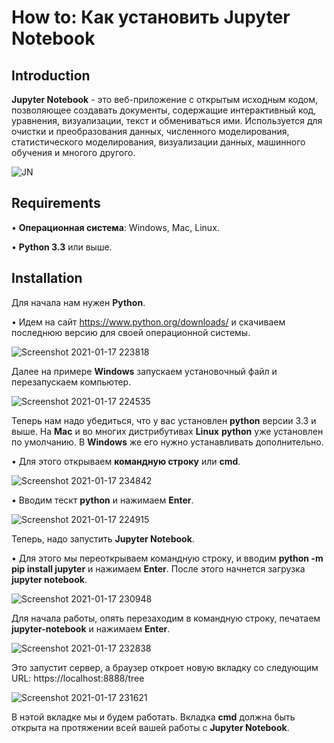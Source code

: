 # How to: Как установить Jupyter Notebook

## Introduction

**Jupyter Notebook** - это веб-приложение с открытым исходным кодом, позволяющее создавать документы, содержащие интерактивный код, уравнения, визуализации,  текст и обмениваться ими. Используется для очистки и преобразования данных, численного моделирования, статистического моделирования, визуализации данных, машинного обучения и многого другого.

![JN](https://user-images.githubusercontent.com/55031920/104858704-6f3d1900-5921-11eb-878b-5b98f847ae03.png)

## Requirements

•	**Операционная система**: Windows, Mac, Linux.

•	**Python 3.3** или выше.

## Installation

Для начала нам нужен **Python**.

•	Идем на сайт https://www.python.org/downloads/ и скачиваем последнюю версию для своей операционной системы. 

![Screenshot 2021-01-17 223818](https://user-images.githubusercontent.com/55031920/104858722-97c51300-5921-11eb-9797-ce8267c42755.png)

Далее на примере **Windows** запускаем установочный файл и перезапускаем компьютер.

![Screenshot 2021-01-17 224535](https://user-images.githubusercontent.com/55031920/104858729-aa3f4c80-5921-11eb-9f4c-64e3c96965f0.png)

Теперь нам надо убедиться, что у вас установлен **python** версии 3.3 и выше. На **Mac** и во многих дистрибутивах **Linux** **python** уже установлен по умолчанию. В **Windows** же его нужно устанавливать дополнительно.

•	Для этого открываем **командную строку** или **cmd**.

![Screenshot 2021-01-17 234842](https://user-images.githubusercontent.com/55031920/104858776-f1c5d880-5921-11eb-8b0c-92717248b2f1.jpg)

•	Вводим тескт **python** и нажимаем **Enter**.

![Screenshot 2021-01-17 224915](https://user-images.githubusercontent.com/55031920/104858765-dce94500-5921-11eb-9ca9-0a493c7e1a00.png)

Теперь, надо запустить **Jupyter Notebook**.

•	Для этого мы переоткрываем командную строку, и вводим **python -m pip install jupyter** и нажимаем **Enter**.
После этого начнется загрузка **jupyter notebook**.

![Screenshot 2021-01-17 230948](https://user-images.githubusercontent.com/55031920/104858852-3fdadc00-5922-11eb-90ee-c5325a09dce5.png)

Для начала работы, опять перезаходим в командную строку, печатаем **jupyter-notebook** и нажимаем **Enter**.

![Screenshot 2021-01-17 232838](https://user-images.githubusercontent.com/55031920/104858902-91836680-5922-11eb-900d-0a7235b44c94.png)

Это запустит сервер, а браузер откроет новую вкладку со следующим URL: https://localhost:8888/tree 

![Screenshot 2021-01-17 231621](https://user-images.githubusercontent.com/55031920/104858874-6a2c9980-5922-11eb-921b-0502843829d0.png)

В нэтой вкладке мы и будем работать. Вкладка **cmd** должна быть открыта на протяжении всей вашей работы с **Jupyter Notebook**.




